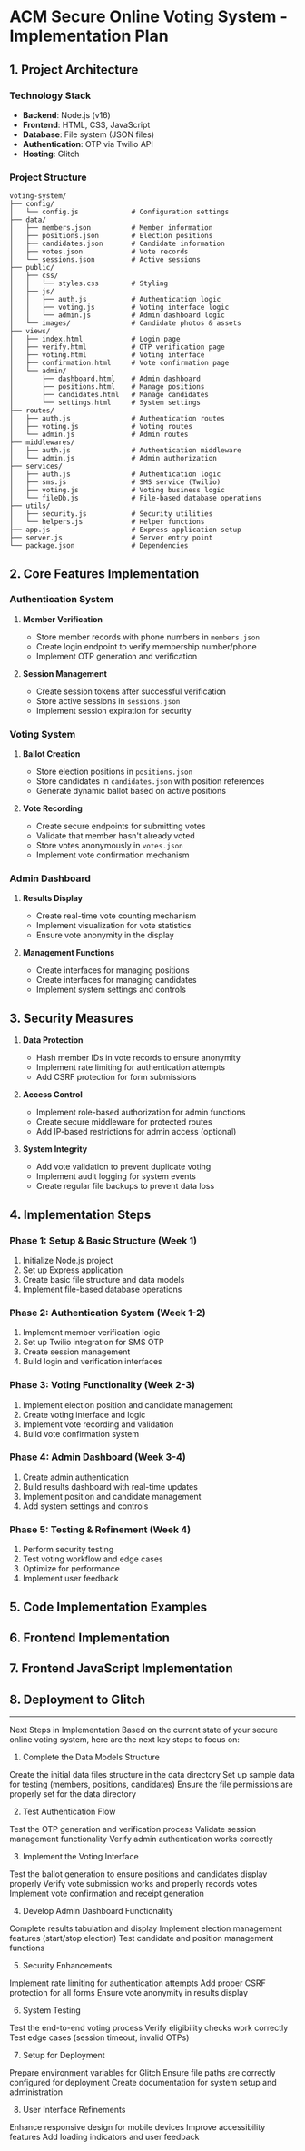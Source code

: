 # ACM Secure Online Voting System - Implementation Plan

## 1. Project Architecture

### Technology Stack
- **Backend**: Node.js (v16)
- **Frontend**: HTML, CSS, JavaScript
- **Database**: File system (JSON files)
- **Authentication**: OTP via Twilio API
- **Hosting**: Glitch

### Project Structure
```
voting-system/
├── config/
│   └── config.js             # Configuration settings
├── data/
│   ├── members.json          # Member information
│   ├── positions.json        # Election positions
│   ├── candidates.json       # Candidate information
│   ├── votes.json            # Vote records
│   └── sessions.json         # Active sessions
├── public/
│   ├── css/
│   │   └── styles.css        # Styling
│   ├── js/
│   │   ├── auth.js           # Authentication logic
│   │   ├── voting.js         # Voting interface logic
│   │   └── admin.js          # Admin dashboard logic
│   └── images/               # Candidate photos & assets
├── views/
│   ├── index.html            # Login page
│   ├── verify.html           # OTP verification page
│   ├── voting.html           # Voting interface
│   ├── confirmation.html     # Vote confirmation page
│   └── admin/
│       ├── dashboard.html    # Admin dashboard
│       ├── positions.html    # Manage positions
│       ├── candidates.html   # Manage candidates
│       └── settings.html     # System settings
├── routes/
│   ├── auth.js               # Authentication routes
│   ├── voting.js             # Voting routes
│   └── admin.js              # Admin routes
├── middlewares/
│   ├── auth.js               # Authentication middleware
│   └── admin.js              # Admin authorization
├── services/
│   ├── auth.js               # Authentication logic
│   ├── sms.js                # SMS service (Twilio)
│   ├── voting.js             # Voting business logic
│   └── fileDb.js             # File-based database operations
├── utils/
│   ├── security.js           # Security utilities
│   └── helpers.js            # Helper functions
├── app.js                    # Express application setup
├── server.js                 # Server entry point
└── package.json              # Dependencies
```

## 2. Core Features Implementation

### Authentication System
1. **Member Verification**
   - Store member records with phone numbers in `members.json`
   - Create login endpoint to verify membership number/phone
   - Implement OTP generation and verification
   
2. **Session Management**
   - Create session tokens after successful verification
   - Store active sessions in `sessions.json`
   - Implement session expiration for security

### Voting System
1. **Ballot Creation**
   - Store election positions in `positions.json`
   - Store candidates in `candidates.json` with position references
   - Generate dynamic ballot based on active positions

2. **Vote Recording**
   - Create secure endpoints for submitting votes
   - Validate that member hasn't already voted
   - Store votes anonymously in `votes.json`
   - Implement vote confirmation mechanism

### Admin Dashboard
1. **Results Display**
   - Create real-time vote counting mechanism
   - Implement visualization for vote statistics
   - Ensure vote anonymity in the display

2. **Management Functions**
   - Create interfaces for managing positions
   - Create interfaces for managing candidates
   - Implement system settings and controls

## 3. Security Measures

1. **Data Protection**
   - Hash member IDs in vote records to ensure anonymity
   - Implement rate limiting for authentication attempts
   - Add CSRF protection for form submissions

2. **Access Control**
   - Implement role-based authorization for admin functions
   - Create secure middleware for protected routes
   - Add IP-based restrictions for admin access (optional)

3. **System Integrity**
   - Add vote validation to prevent duplicate voting
   - Implement audit logging for system events
   - Create regular file backups to prevent data loss

## 4. Implementation Steps

### Phase 1: Setup & Basic Structure (Week 1)
1. Initialize Node.js project
2. Set up Express application
3. Create basic file structure and data models
4. Implement file-based database operations

### Phase 2: Authentication System (Week 1-2)
1. Implement member verification logic
2. Set up Twilio integration for SMS OTP
3. Create session management
4. Build login and verification interfaces

### Phase 3: Voting Functionality (Week 2-3)
1. Implement election position and candidate management
2. Create voting interface and logic
3. Implement vote recording and validation
4. Build vote confirmation system

### Phase 4: Admin Dashboard (Week 3-4)
1. Create admin authentication
2. Build results dashboard with real-time updates
3. Implement position and candidate management
4. Add system settings and controls

### Phase 5: Testing & Refinement (Week 4)
1. Perform security testing
2. Test voting workflow and edge cases
3. Optimize for performance
4. Implement user feedback

## 5. Code Implementation Examples
## 6. Frontend Implementation
## 7. Frontend JavaScript Implementation
## 8. Deployment to Glitch


_______________________________
Next Steps in Implementation
Based on the current state of your secure online voting system, here are the next key steps to focus on:
1. Complete the Data Models Structure

Create the initial data files structure in the data directory
Set up sample data for testing (members, positions, candidates)
Ensure the file permissions are properly set for the data directory

2. Test Authentication Flow

Test the OTP generation and verification process
Validate session management functionality
Verify admin authentication works correctly

3. Implement the Voting Interface

Test the ballot generation to ensure positions and candidates display properly
Verify vote submission works and properly records votes
Implement vote confirmation and receipt generation

4. Develop Admin Dashboard Functionality

Complete results tabulation and display
Implement election management features (start/stop election)
Test candidate and position management functions

5. Security Enhancements

Implement rate limiting for authentication attempts
Add proper CSRF protection for all forms
Ensure vote anonymity in results display

6. System Testing

Test the end-to-end voting process
Verify eligibility checks work correctly
Test edge cases (session timeout, invalid OTPs)

7. Setup for Deployment

Prepare environment variables for Glitch
Ensure file paths are correctly configured for deployment
Create documentation for system setup and administration

8. User Interface Refinements

Enhance responsive design for mobile devices
Improve accessibility features
Add loading indicators and user feedback